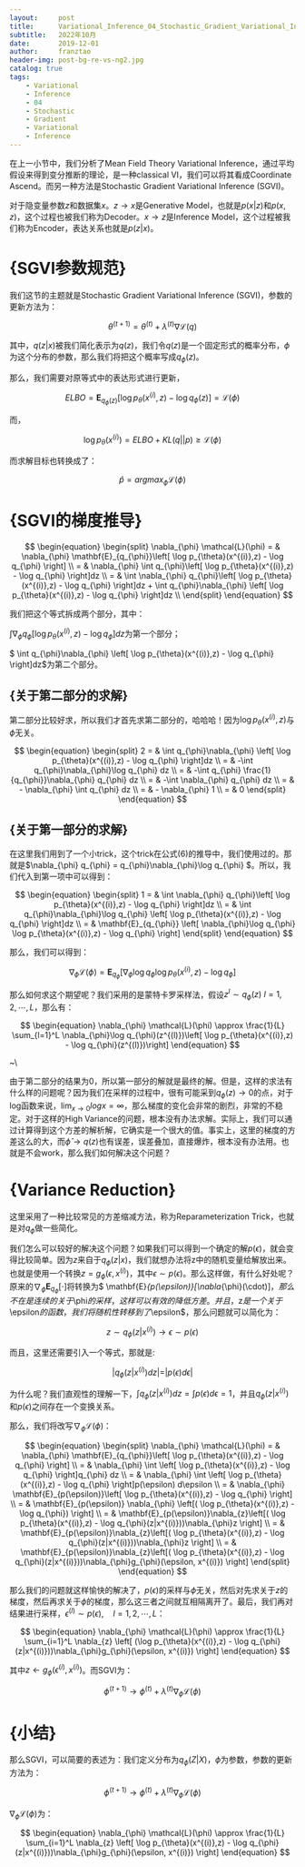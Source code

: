 ```yaml
---
layout:     post
title:      Variational_Inference_04_Stochastic_Gradient_Variational_Inference
subtitle:   2022年10月
date:       2019-12-01
author:     franztao
header-img: post-bg-re-vs-ng2.jpg
catalog: true
tags:
    - Variational
    - Inference
    - 04
    - Stochastic
    - Gradient
    - Variational
    - Inference
---
```


    

在上一小节中，我们分析了Mean Field Theory Variational Inference，通过平均假设来得到变分推断的理论，是一种classical VI，我们可以将其看成Coordinate Ascend。而另一种方法是Stochastic Gradient Variational Inference (SGVI)。

对于隐变量参数$z$和数据集$x$。$z \longrightarrow x$是Generative Model，也就是$p(x|z)$和$p(x,z)$，这个过程也被我们称为Decoder。$x \longrightarrow z$是Inference Model，这个过程被我们称为Encoder，表达关系也就是$p(z|x)$。

#  {SGVI参数规范}
我们这节的主题就是Stochastic Gradient Variational Inference (SGVI)，参数的更新方法为：

$$
\begin{equation}
    \theta^{(t+1)} = \theta^{(t)} + \lambda^{(t)}\nabla \mathcal{L}(q)
\end{equation}
$$

其中，$q(z|x)$被我们简化表示为$q(z)$，我们令$q(z)$是一个固定形式的概率分布，$\phi$为这个分布的参数，那么我们将把这个概率写成$q_{\phi}(z)$。

那么，我们需要对原等式中的表达形式进行更新，

$$
\begin{equation}
    ELBO = \mathbf{E}_{q_{\phi}(z)}\left[ \log p_{\theta}(x^{(i)},z) - \log q_{\phi}(z) \right] = \mathcal{L}(\phi)
\end{equation}
$$

而，

$$
\begin{equation}
    \log p_{\theta}(x^{(i)}) = ELBO + KL(q||p) \geq \mathcal{L}(\phi)
\end{equation}
$$

而求解目标也转换成了：

$$
\begin{equation}
    \hat{p} = argmax_{\phi} \mathcal{L}(\phi)
\end{equation}
$$

#  {SGVI的梯度推导}

$$
\begin{equation}
    \begin{split}
        \nabla_{\phi} \mathcal{L}(\phi)
        = & \nabla_{\phi} \mathbf{E}_{q_{\phi}}\left[ \log p_{\theta}(x^{(i)},z) - \log q_{\phi} \right] \\
        = & \nabla_{\phi} \int q_{\phi}\left[ \log p_{\theta}(x^{(i)},z) - \log q_{\phi} \right]dz \\
         = &  \int \nabla_{\phi} q_{\phi}\left[ \log p_{\theta}(x^{(i)},z) - \log q_{\phi} \right]dz + 
         \int q_{\phi}\nabla_{\phi} \left[ \log p_{\theta}(x^{(i)},z) - \log q_{\phi} \right]dz \\
    \end{split}
\end{equation}
$$

我们把这个等式拆成两个部分，其中：

$\int \nabla_{\phi} q_{\phi}\left[ \log p_{\theta}(x^{(i)},z) - \log q_{\phi} \right]dz$为第一个部分；

$ \int q_{\phi}\nabla_{\phi} \left[ \log p_{\theta}(x^{(i)},z) - \log q_{\phi} \right]dz$为第二个部分。

##    {关于第二部分的求解}
第二部分比较好求，所以我们才首先求第二部分的，哈哈哈！因为$\log p_{\theta}(x^{(i)},z)$与$\phi$无关。

$$
\begin{equation}
    \begin{split}
        2 
        = & \int q_{\phi}\nabla_{\phi} \left[ \log p_{\theta}(x^{(i)},z) - \log q_{\phi} \right]dz \\
        = & -\int q_{\phi}\nabla_{\phi}\log q_{\phi} dz \\
        = & -\int q_{\phi} \frac{1}{q_{\phi}}\nabla_{\phi} q_{\phi} dz \\
        = & -\int \nabla_{\phi} q_{\phi} dz \\
        = & - \nabla_{\phi} \int q_{\phi} dz \\
        = & - \nabla_{\phi} 1 \\
        = & 0
    \end{split}
\end{equation}
$$

##    {关于第一部分的求解}
在这里我们用到了一个小trick，这个trick在公式(6)的推导中，我们使用过的。那就是$\nabla_{\phi} q_{\phi} = q_{\phi}\nabla_{\phi}\log q_{\phi} $。所以，我们代入到第一项中可以得到：

$$
\begin{equation}
    \begin{split}
        1 
        = & \int \nabla_{\phi} q_{\phi}\left[ \log p_{\theta}(x^{(i)},z) - \log q_{\phi} \right]dz \\
        = & \int q_{\phi}\nabla_{\phi}\log q_{\phi} \left[ \log p_{\theta}(x^{(i)},z) - \log q_{\phi} \right]dz \\
        = & \mathbf{E}_{q_{\phi}} \left[ \nabla_{\phi}\log q_{\phi} \log p_{\theta}(x^{(i)},z) - \log q_{\phi} \right] 
    \end{split}
\end{equation}
$$

那么，我们可以得到：

$$
\begin{equation}
    \nabla_{\phi} \mathcal{L}(\phi) = \mathbf{E}_{q_{\phi}} \left[ \nabla_{\phi}\log q_{\phi} \log p_{\theta}(x^{(i)},z) - \log q_{\phi} \right] 
\end{equation}
$$

那么如何求这个期望呢？我们采用的是蒙特卡罗采样法，假设$z^l \sim q_{\phi} (z)\ l = 1, 2, \cdots, L$，那么有：

$$
\begin{equation}
    \nabla_{\phi} \mathcal{L}(\phi) \approx \frac{1}{L} \sum_{l=1}^L \nabla_{\phi}\log q_{\phi}(z^{(l)})\left[ \log p_{\theta}(x^{(i)},z) - \log q_{\phi}(z^{(l)})\right]
\end{equation}
$$

~\\

由于第二部分的结果为0，所以第一部分的解就是最终的解。但是，这样的求法有什么样的问题呢？因为我们在采样的过程中，很有可能采到$q_{\phi}(z) \longrightarrow 0$的点，对于log函数来说，$\lim_{x\longrightarrow 0}log x = \infty$，那么梯度的变化会非常的剧烈，非常的不稳定。对于这样的High Variance的问题，根本没有办法求解。实际上，我们可以通过计算得到这个方差的解析解，它确实是一个很大的值。事实上，这里的梯度的方差这么的大，而$\hat{\phi} \longrightarrow q(z)$也有误差，误差叠加，直接爆炸，根本没有办法用。也就是不会work，那么我们如何解决这个问题？

#  {Variance Reduction}
这里采用了一种比较常见的方差缩减方法，称为Reparameterization Trick，也就是对$q_{\phi}$做一些简化。

我们怎么可以较好的解决这个问题？如果我们可以得到一个确定的解$p(\epsilon)$，就会变得比较简单。因为$z$来自于$q_{\phi}(z|x)$，我们就想办法将z中的随机变量给解放出来。也就是使用一个转换$z = g_{\phi}(\epsilon, x^{(i)})$，其中$\epsilon \sim p(\epsilon)$。那么这样做，有什么好处呢？原来的$\nabla_{\phi} \mathbf{E}_{q_{\phi}}[\cdot]$将转换为$ \mathbf{E}_{p(\epsilon)}[\nabla_{\phi}(\cdot)]$，那么不在是连续的关于$\phi$的采样，这样可以有效的降低方差。并且，$z$是一个关于$\epsilon$的函数，我们将随机性转移到了$\epsilon$，那么问题就可以简化为：

$$
\begin{equation}
    z \sim q_{\phi}(z|x^{(i)}) \longrightarrow \epsilon \sim p(\epsilon)
\end{equation}
$$

而且，这里还需要引入一个等式，那就是:

$$
\begin{equation}
    |q_{\phi}(z|x^{(i)})dz| = |p(\epsilon)d\epsilon|
\end{equation}
$$

为什么呢？我们直观性的理解一下，$\int q_{\phi}(z|x^{(i)})dz = 
\int p(\epsilon)d\epsilon = 1$，并且$q_{\phi}(z|x^{(i)})$和$p(\epsilon)$之间存在一个变换关系。

那么，我们将改写$\nabla_{\phi} \mathcal{L}(\phi)$：

$$
\begin{equation}
    \begin{split}
        \nabla_{\phi} \mathcal{L}(\phi) 
        = & \nabla_{\phi} \mathbf{E}_{q_{\phi}}\left[ \log p_{\theta}(x^{(i)},z) - \log q_{\phi} \right] \\
        = & \nabla_{\phi} \int \left[ \log p_{\theta}(x^{(i)},z) - \log q_{\phi} \right]q_{\phi} dz \\
        = & \nabla_{\phi} \int \left[ \log p_{\theta}(x^{(i)},z) - \log q_{\phi} \right]p(\epsilon) d\epsilon \\
         = & \nabla_{\phi} \mathbf{E}_{p(\epsilon)}\left[ \log p_{\theta}(x^{(i)},z) - \log q_{\phi} \right] \\
         = & \mathbf{E}_{p(\epsilon)} \nabla_{\phi} \left[( \log p_{\theta}(x^{(i)},z) - \log q_{\phi}) \right] \\
         = & \mathbf{E}_{p(\epsilon)}\nabla_{z}\left[( \log p_{\theta}(x^{(i)},z) - \log q_{\phi}(z|x^{(i)}))\nabla_{\phi}z \right] \\
         = & \mathbf{E}_{p(\epsilon)}\nabla_{z}\left[( \log p_{\theta}(x^{(i)},z) - \log q_{\phi}(z|x^{(i)}))\nabla_{\phi}z \right] \\
         = & \mathbf{E}_{p(\epsilon)}\nabla_{z}\left[( \log p_{\theta}(x^{(i)},z) - \log q_{\phi}(z|x^{(i)}))\nabla_{\phi}g_{\phi}(\epsilon, x^{(i)}) \right]
    \end{split}
\end{equation}
$$

那么我们的问题就这样愉快的解决了，$p(\epsilon)$的采样与$\phi$无关，然后对先求关于$z$的梯度，然后再求关于$\phi$的梯度，那么这三者之间就互相隔离开了。最后，我们再对结果进行采样，$\epsilon^{(l)} \sim p(\epsilon), \quad l = 1, 2, \cdots, L$：

$$
\begin{equation}
    \nabla_{\phi} \mathcal{L}(\phi) \approx \frac{1}{L} \sum_{i=1}^L
    \nabla_{z} \left[ (\log p_{\theta}(x^{(i)},z) - \log q_{\phi}(z|x^{(i)}))\nabla_{\phi}g_{\phi}(\epsilon, x^{(i)}) \right]
\end{equation}
$$

其中$z \longleftarrow g_{\phi}(\epsilon^{(i)},x^{(i)})$。而SGVI为：

$$
\begin{equation}
    \phi^{(t+1)} \longrightarrow \phi^{(t)} + \lambda^{(t)}\nabla_{\phi} \mathcal{L}(\phi)
\end{equation}
$$

#  {小结}
那么SGVI，可以简要的表述为：我们定义分布为$q_{\phi}(Z|X)$，$\phi$为参数，参数的更新方法为：

$$
\begin{equation}
    \phi^{(t+1)} \longrightarrow \phi^{(t)} + \lambda^{(t)}\nabla_{\phi} \mathcal{L}(\phi)
\end{equation}
$$

$\nabla_{\phi} \mathcal{L}(\phi)$为：

$$
\begin{equation}
    \nabla_{\phi} \mathcal{L}(\phi) \approx \frac{1}{L} \sum_{i=1}^L
    \nabla_{z} \left[ \log p_{\theta}(x^{(i)},z) - \log q_{\phi}(z|x^{(i)}))\nabla_{\phi}g_{\phi}(\epsilon, x^{(i)}) \right]
\end{equation}
$$










































